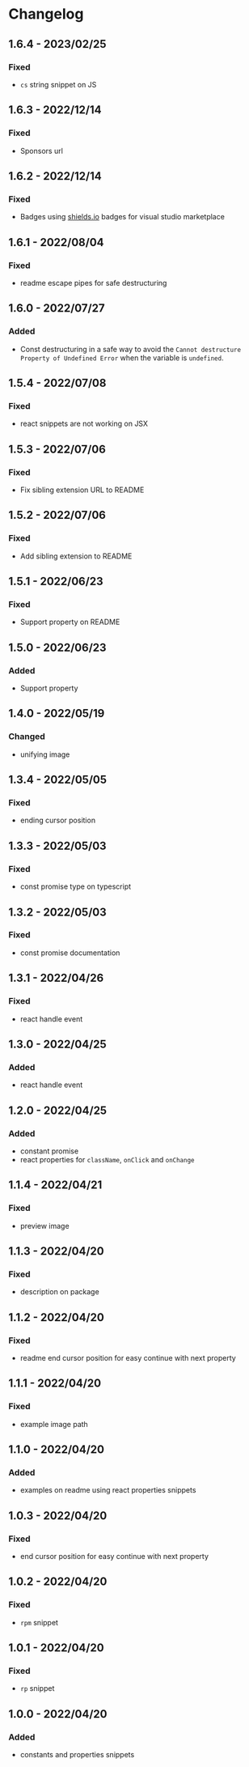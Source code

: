 # Changelog

<!-- http://keepachangelog.com/en/1.0.0/
Added       for new features.
Changed     for changes in existing functionality.
Deprecated  for once-stable features removed in upcoming releases.
Removed     for deprecated features removed in this release.
Fixed       for any bug fixes.
Security    to invite users to upgrade in case of vulnerabilities.
-->

## 1.6.4 - 2023/02/25

### Fixed

- `cs` string snippet on JS

## 1.6.3 - 2022/12/14

### Fixed

- Sponsors url

## 1.6.2 - 2022/12/14

### Fixed

- Badges using [shields.io](https://shields.io/) badges for visual studio marketplace

## 1.6.1 - 2022/08/04

### Fixed

- readme escape pipes for safe destructuring

## 1.6.0 - 2022/07/27

### Added

- Const destructuring in a safe way to avoid the `Cannot destructure Property of Undefined Error` when the variable is `undefined`.

## 1.5.4 - 2022/07/08

### Fixed

- react snippets are not working on JSX

## 1.5.3 - 2022/07/06

### Fixed

- Fix sibling extension URL to README

## 1.5.2 - 2022/07/06

### Fixed

- Add sibling extension to README

## 1.5.1 - 2022/06/23

### Fixed

- Support property on README

## 1.5.0 - 2022/06/23

### Added

- Support property

## 1.4.0 - 2022/05/19

### Changed

- unifying image

## 1.3.4 - 2022/05/05

### Fixed

- ending cursor position

## 1.3.3 - 2022/05/03

### Fixed

- const promise type on typescript

## 1.3.2 - 2022/05/03

### Fixed

- const promise documentation

## 1.3.1 - 2022/04/26

### Fixed

- react handle event

## 1.3.0 - 2022/04/25

### Added

- react handle event

## 1.2.0 - 2022/04/25

### Added

- constant promise
- react properties for `className`, `onClick` and `onChange`

## 1.1.4 - 2022/04/21

### Fixed

- preview image

## 1.1.3 - 2022/04/20

### Fixed

- description on package

## 1.1.2 - 2022/04/20

### Fixed

- readme end cursor position for easy continue with next property

## 1.1.1 - 2022/04/20

### Fixed

- example image path

## 1.1.0 - 2022/04/20

### Added

- examples on readme using react properties snippets

## 1.0.3 - 2022/04/20

### Fixed

- end cursor position for easy continue with next property

## 1.0.2 - 2022/04/20

### Fixed

- `rpm` snippet

## 1.0.1 - 2022/04/20

### Fixed

- `rp` snippet

## 1.0.0 - 2022/04/20

### Added

- constants and properties snippets
